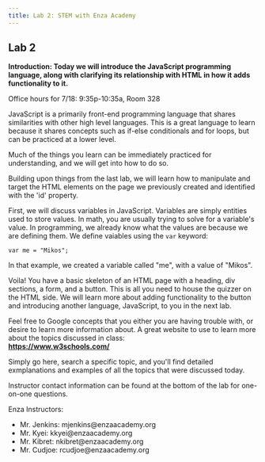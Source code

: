 ```yaml
---
title: Lab 2: STEM with Enza Academy
---
```

## Lab 2

**Introduction:
Today we will introduce the JavaScript programming language, along with clarifying its relationship with HTML in how it adds functionality to it.**

Office hours for 7/18:
9:35p-10:35a, Room 328

JavaScript is a primarily front-end programming language that shares similarities with other high level languages. This is a great language to learn because it shares concepts such as if-else conditionals and for loops, but can be practiced at a lower level.

Much of the things you learn can be immediately practiced for understanding, and we will get into how to do so.

Building upon things from the last lab, we will learn how to manipulate and target the HTML elements on the page we previously created and identified with the 'id' property.

First, we will discuss variables in JavaScript. Variables are simply entities used to store values. In math, you are usually trying to solve for a variable's value. In programming, we already know what the values are because we are defining them. We define vaiables using the `var` keyword:
```
var me = "Mikos";
```

In that example, we created a variable called "me", with a value of "Mikos".


Voila! You have a basic skeleton of an HTML page with a heading, div sections, a form, and a button. This is all you need to house the quizzer on the HTML side. We will learn more about adding functionality to the button and introducing another language, JavaScript, to you in the next lab.

Feel free to Google concepts that you either you are having trouble with, or desire to learn more information about. A great website to use to learn more about the topics discussed in class:<br>
**https://www.w3schools.com/**

Simply go here, search a specific topic, and you'll find detailed exmplanations and examples of all the topics that were discussed today.


Instructor contact information can be found at the bottom of the lab for one-on-one questions.

Enza Instructors:
<ul>
<li>Mr. Jenkins: mjenkins@enzaacademy.org</li>
<li>Mr. Kyei: kkyei@enzaacademy.org</li>
<li>Mr. Kibret: nkibret@enzaacademy.org</li>
<li>Mr. Cudjoe: rcudjoe@enzaacademy.org</li>
</ul>
